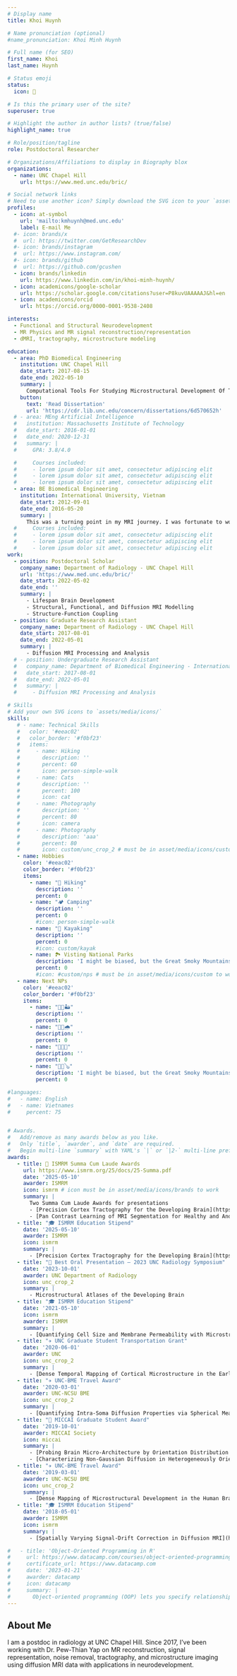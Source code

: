 ```yaml
---
# Display name
title: Khoi Huynh

# Name pronunciation (optional)
#name_pronunciation: Khoi Minh Huynh

# Full name (for SEO)
first_name: Khoi
last_name: Huynh

# Status emoji
status:
  icon: 🧠

# Is this the primary user of the site?
superuser: true

# Highlight the author in author lists? (true/false)
highlight_name: true

# Role/position/tagline
role: Postdoctoral Researcher

# Organizations/Affiliations to display in Biography blox
organizations:
  - name: UNC Chapel Hill
    url: https://www.med.unc.edu/bric/

# Social network links
# Need to use another icon? Simply download the SVG icon to your `assets/media/icons/` folder.
profiles:
  - icon: at-symbol
    url: 'mailto:kmhuynh@med.unc.edu'
    label: E-mail Me
  #- icon: brands/x
  #  url: https://twitter.com/GetResearchDev
  #- icon: brands/instagram
  #  url: https://www.instagram.com/
  #- icon: brands/github
  #  url: https://github.com/gcushen
  - icon: brands/linkedin
    url: https://www.linkedin.com/in/khoi-minh-huynh/
  - icon: academicons/google-scholar
    url: https://scholar.google.com/citations?user=P8kuvUAAAAAJ&hl=en
  - icon: academicons/orcid
    url: https://orcid.org/0000-0001-9538-2408

interests:
  - Functional and Structural Neurodevelopment
  - MR Physics and MR signal reconstruction/representation
  - dMRI, tractography, microstructure modeling

education:
  - area: PhD Biomedical Engineering
    institution: UNC Chapel Hill
    date_start: 2017-08-15
    date_end: 2022-05-10
    summary: |
      Computational Tools For Studying Microstructural Development Of The Human Brain With Diffusion Magnetic Resonance Imaging. Supervised by [Dr. Pew-Thian Yap](https://www.yaplab.io). This was the defining moment of my career. I’m incredibly grateful to my PI and the amazing team here at UNC. If you're thinking about joining his lab, don’t hesitate to reach out - I'd be happy to share my experience.
    button:
      text: 'Read Dissertation'
      url: 'https://cdr.lib.unc.edu/concern/dissertations/6d570652h'
  # - area: MEng Artificial Intelligence
  #   institution: Massachusetts Institute of Technology
  #   date_start: 2016-01-01
  #   date_end: 2020-12-31
  #   summary: |
  #     GPA: 3.8/4.0

  #     Courses included:
  #     - lorem ipsum dolor sit amet, consectetur adipiscing elit
  #     - lorem ipsum dolor sit amet, consectetur adipiscing elit
  #     - lorem ipsum dolor sit amet, consectetur adipiscing elit
  - area: BE Biomedical Engineering
    institution: International University, Vietnam
    date_start: 2012-09-01
    date_end: 2016-05-20
    summary: |
      This was a turning point in my MRI journey. I was fortunate to work with Dr. Loan Vo on MRI clinical study, MR-compatible hardware design, structural, functional, and diffusional MRI analysis. I lived on the JISC mailing list and Dr. Andrew Jahn’s YouTube [videos](https://www.youtube.com/watch?v=dBDmIhSWfnM). It was chaotic, challenging—and one of the most fun times I’ve had in research.
  #     Courses included:
  #     - lorem ipsum dolor sit amet, consectetur adipiscing elit
  #     - lorem ipsum dolor sit amet, consectetur adipiscing elit
  #     - lorem ipsum dolor sit amet, consectetur adipiscing elit
work:
  - position: Postdoctoral Scholar
    company_name: Department of Radiology - UNC Chapel Hill
    url: 'https://www.med.unc.edu/bric/'
    date_start: 2022-05-02
    date_end: ''
    summary: |
      - Lifespan Brain Development
      - Structural, Functional, and Diffusion MRI Modelling
      - Structure-Function Coupling
  - position: Graduate Research Assistant
    company_name: Department of Radiology - UNC Chapel Hill
    date_start: 2017-08-01
    date_end: 2022-05-01
    summary: |
      - Diffusion MRI Processing and Analysis
  # - position: Undergraduate Research Assistant
  #   company_name: Department of Biomedical Engineering - International University - Vietnam
  #   date_start: 2017-08-01
  #   date_end: 2022-05-01
  #   summary: |
  #     - Diffusion MRI Processing and Analysis

# Skills
# Add your own SVG icons to `assets/media/icons/`
skills:
   # - name: Technical Skills
   #   color: '#eeac02'
   #   color_border: '#f0bf23'
   #   items:
   #     - name: Hiking
   #       description: ''
   #       percent: 60
   #       icon: person-simple-walk
   #     - name: Cats
   #       description: ''
   #       percent: 100
   #       icon: cat
   #     - name: Photography
   #       description: ''
   #       percent: 80
   #       icon: camera
   #     - name: Photography
   #       description: 'aaa'
   #       percent: 80
   #       icon: custom/unc_crop_2 # must be in asset/media/icons/custom to work
   - name: Hobbies
     color: '#eeac02'
     color_border: '#f0bf23'
     items:
       - name: "🥾 Hiking"
         description: ''
         percent: 0
       - name: "🏕️ Camping"
         description: ''
         percent: 0
         #icon: person-simple-walk
       - name: "🛶 Kayaking"
         description: ''
         percent: 0
         #icon: custom/kayak
       - name: 🏞️ Visting National Parks
         description: 'I might be biased, but the Great Smoky Mountains are the best (closely followed by Sequoia-Kings).'
         percent: 0
         #icon: #custom/nps # must be in asset/media/icons/custom to work
   - name: Next NPs
     color: '#eeac02'
     color_border: '#f0bf23'
     items:
       - name: "🌵🦎🏜️"
         description: ''
         percent: 0
       - name: "🦟🌳🌧️"
         description: ''
         percent: 0
       - name: "🦬🌋💨"
         description: ''
         percent: 0
       - name: "🐻🍂🪕"
         description: 'I might be biased, but the Great Smoky Mountains are REALLY the best.'
         percent: 0

#languages:
#   - name: English
#   - name: Vietnames
#     percent: 75


# Awards.
#   Add/remove as many awards below as you like.
#   Only `title`, `awarder`, and `date` are required.
#   Begin multi-line `summary` with YAML's `|` or `|2-` multi-line prefix and indent 2 spaces below.
awards:
   - title: 🏅 ISMRM Summa Cum Laude Awards
     url: https://www.ismrm.org/25/docs/25-Summa.pdf
     date: '2025-05-10'
     awarder: ISMRM
     icon: ismrm # icon must be in asset/media/icons/brands to work
     summary: |
       Two Summa Cum Laude Awards for presentations
       - [Precision Cortex Tractography for the Developing Brain](https://submissions.mirasmart.com/ISMRM2025/Itinerary/ConferenceMatrixEventDetail.aspx?ses=O-42)
       - [Pan Contrast Learning of MRI Segmentation for Healthy and Anomaly Cases: Faithful to Tissue Properties and MR Physics](https://submissions.mirasmart.com/ISMRM2025/Itinerary/ConferenceMatrixEventDetail.aspx?ses=O-17)
   - title: "🎓 ISMRM Education Stipend"
     date: '2025-05-10'
     awarder: ISMRM
     icon: ismrm
     summary: |
       - [Precision Cortex Tractography for the Developing Brain](https://submissions.mirasmart.com/ISMRM2025/Itinerary/ConferenceMatrixEventDetail.aspx?ses=O-42)
   - title: "🏅 Best Oral Presentation – 2023 UNC Radiology Symposium"
     date: '2023-10-01'
     awarder: UNC Department of Radiology
     icon: unc_crop_2
     summary: |
       - Microstructural Atlases of the Developing Brain
   - title: "🎓 ISMRM Education Stipend"
     date: '2021-05-10'
     icon: ismrm
     awarder: ISMRM
     summary: |
       - [Quantifying Cell Size and Membrane Permeability with Microstructure Fingerprinting](https://www.ismrm.org/21/program-files/TeaserSlides/TeasersPresentations/3404-Teaser.html)
   - title: "✈️ UNC Graduate Student Transportation Grant"
     date: '2020-06-01'
     awarder: UNC
     icon: unc_crop_2
     summary: |
       - [Dense Temporal Mapping of Cortical Microstructure in the Early Developing Brain](https://drive.google.com/file/d/1NYW-i2EKqQy4L-N_u6SpNpdv_dRNR1wS/view)
   - title: "✈️ UNC-BME Travel Award"
     date: '2020-03-01'
     awarder: UNC-NCSU BME
     icon: unc_crop_2
     summary: |
       - [Quantifying Intra-Soma Diffusion Properties via Spherical Mean Spectrum Imaging](https://archive.ismrm.org/2020/4419.html)
   - title: "🏅 MICCAI Graduate Student Award"
     date: '2019-10-01'
     awarder: MICCAI Society
     icon: miccai
     summary: |
       - [Probing Brain Micro-Architecture by Orientation Distribution Invariant Identification of Diffusion Compartments](https://pubmed.ncbi.nlm.nih.gov/34447975/)
       - [Characterizing Non-Gaussian Diffusion in Heterogeneously Oriented Tissue Microenvironments](https://pubmed.ncbi.nlm.nih.gov/34447976/)
   - title: "✈️ UNC-BME Travel Award"
     date: '2019-03-01'
     awarder: UNC-NCSU BME
     icon: unc_crop_2
     summary: |
       - [Dense Mapping of Microstructural Development in the Human Brain During the First Two Years of Life](https://drive.google.com/file/d/1AvKdXybSBLXowh818jsuOYWXg8a1P4Tb/view)
   - title: "🎓 ISMRM Education Stipend"
     date: '2018-05-01'
     awarder: ISMRM
     icon: ismrm
     summary: |
       - [Spatially Varying Signal-Drift Correction in Diffusion MRI](https://archive.ismrm.org/2018/1640.html)

#   - title: 'Object-Oriented Programming in R'
#     url: https://www.datacamp.com/courses/object-oriented-programming-with-s3-and-r6-in-r
#     certificate_url: https://www.datacamp.com
#     date: '2023-01-21'
#     awarder: datacamp
#     icon: datacamp
#     summary: |
#       Object-oriented programming (OOP) lets you specify relationships between functions and the objects that they can act on, helping you manage complexity in your code. This is an intermediate level course, providing an introduction to OOP, using the S3 and R6 systems. S3 is a great day-to-day R programming tool that simplifies some of the functions that you write. R6 is especially useful for industry-specific analyses, working with web APIs, and building GUIs.
---
```


## About Me

I am a postdoc in radiology at UNC Chapel Hill. Since 2017, I’ve been working with Dr. Pew-Thian Yap on MR reconstruction, signal representation, noise removal, tractography, and microstructure imaging using diffusion MRI data with applications in neurodevelopment.